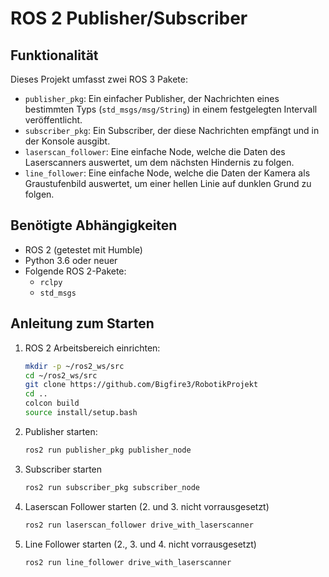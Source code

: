 # ROS 2 Publisher/Subscriber

## **Funktionalität**
Dieses Projekt umfasst zwei ROS 3 Pakete:
- `publisher_pkg`: Ein einfacher Publisher, der Nachrichten eines bestimmten Typs (`std_msgs/msg/String`) in einem festgelegten Intervall veröffentlicht.
- `subscriber_pkg`: Ein Subscriber, der diese Nachrichten empfängt und in der Konsole ausgibt.
- `laserscan_follower`: Eine einfache Node, welche die Daten des Laserscanners auswertet, um dem nächsten Hindernis zu folgen.
- `line_follower`: Eine einfache Node, welche die Daten der Kamera als Graustufenbild auswertet, um einer hellen Linie auf dunklen Grund zu folgen.

## **Benötigte Abhängigkeiten**
- ROS 2 (getestet mit Humble)
- Python 3.6 oder neuer
- Folgende ROS 2-Pakete:
  - `rclpy`
  - `std_msgs`

## **Anleitung zum Starten**
1. ROS 2 Arbeitsbereich einrichten:
    ```bash
    mkdir -p ~/ros2_ws/src
    cd ~/ros2_ws/src
    git clone https://github.com/Bigfire3/RobotikProjekt
    cd ..
    colcon build
    source install/setup.bash

2. Publisher starten:
    ```bash
    ros2 run publisher_pkg publisher_node
3. Subscriber starten
    ```bash
    ros2 run subscriber_pkg subscriber_node
4. Laserscan Follower starten (2. und 3. nicht vorrausgesetzt)
    ```bash
    ros2 run laserscan_follower drive_with_laserscanner
5. Line Follower starten (2., 3. und 4. nicht vorrausgesetzt)
    ```bash
    ros2 run line_follower drive_with_laserscanner
